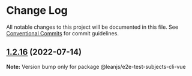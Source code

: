 # Change Log

All notable changes to this project will be documented in this file.
See [Conventional Commits](https://conventionalcommits.org) for commit guidelines.

## [1.2.16](https://github.com/leanjs/leanjs/compare/@leanjs/e2e-test-subjects-cli-vue@1.2.15...@leanjs/e2e-test-subjects-cli-vue@1.2.16) (2022-07-14)

**Note:** Version bump only for package @leanjs/e2e-test-subjects-cli-vue
